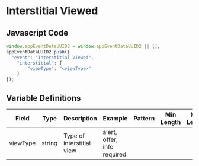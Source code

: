 # Interstitial Viewed

### 

## Javascript Code
```js
window.appEventDataUUID2 = window.appEventDataUUID2 || [];
appEventDataUUID2.push({
  "event": "Interstitial Viewed",
    "interstitial": {
        "viewType": "<viewType>"
    }
});
```

## Variable Definitions

|Field|Type|Description|Example|Pattern|Min Length|Max Length|Minimum|Maximum|Multiple Of|
| --- | --- | --- | --- | --- | --- | --- | --- | --- | --- |
|viewType|string|Type of interstitial view|alert, offer, info required|||||||
